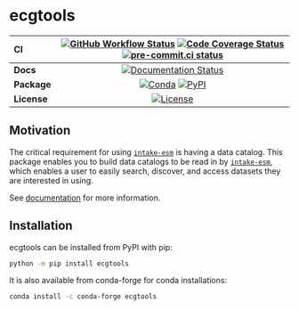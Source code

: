 # ecgtools

| CI          | [![GitHub Workflow Status][github-ci-badge]][github-ci-link] [![Code Coverage Status][codecov-badge]][codecov-link] [![pre-commit.ci status][pre-commit.ci-badge]][pre-commit.ci-link] |
| :---------- | :------------------------------------------------------------------------------------------------------------------------------------------------------------------------------------: |
| **Docs**    |                                                                     [![Documentation Status][rtd-badge]][rtd-link]                                                                     |
| **Package** |                                                          [![Conda][conda-badge]][conda-link] [![PyPI][pypi-badge]][pypi-link]                                                          |
| **License** |                                                                         [![License][license-badge]][repo-link]                                                                         |

## Motivation

The critical requirement for using [`intake-esm`](https://github.com/intake/intake-esm) is having a data catalog. This package enables you to build data catalogs to be read in by [`intake-esm`](https://github.com/intake/intake-esm), which enables a user to easily search, discover, and access datasets they are interested in using.

See [documentation](https://ecgtools.readthedocs.io) for more information.

## Installation

ecgtools can be installed from PyPI with pip:

```bash
python -m pip install ecgtools
```

It is also available from conda-forge for conda installations:

```bash
conda install -c conda-forge ecgtools
```

[github-ci-badge]: https://img.shields.io/github/workflow/status/ncar-xdev/ecgtools/CI?label=CI&logo=github
[github-ci-link]: https://github.com/ncar-xdev/ecgtools/actions?query=workflow%3ACI
[codecov-badge]: https://img.shields.io/codecov/c/github/ncar-xdev/ecgtools.svg?logo=codecov
[codecov-link]: https://codecov.io/gh/ncar-xdev/ecgtools
[rtd-badge]: https://img.shields.io/readthedocs/ecgtools/latest.svg
[rtd-link]: https://ecgtools.readthedocs.io/en/latest/?badge=latest
[pypi-badge]: https://img.shields.io/pypi/v/ecgtools?logo=pypi
[pypi-link]: https://pypi.org/project/ecgtools
[conda-badge]: https://img.shields.io/conda/vn/conda-forge/ecgtools?logo=anaconda
[conda-link]: https://anaconda.org/conda-forge/ecgtools
[license-badge]: https://img.shields.io/github/license/ncar-xdev/ecgtools
[repo-link]: https://github.com/ncar-xdev/ecgtools
[pre-commit.ci-badge]: https://results.pre-commit.ci/badge/github/ncar-xdev/ecgtools/main.svg
[pre-commit.ci-link]: https://results.pre-commit.ci/latest/github/ncar-xdev/ecgtools/main
